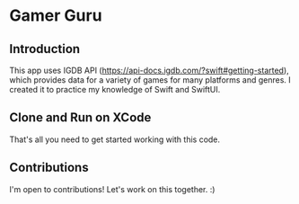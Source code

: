 # Gamer Guru

## Introduction

This app uses IGDB API (https://api-docs.igdb.com/?swift#getting-started), which provides data for a variety of games for many platforms and genres. I created it to practice my knowledge of Swift and SwiftUI.

## Clone and Run on XCode

That's all you need to get started working with this code.

## Contributions

I'm open to contributions! Let's work on this together. :)
